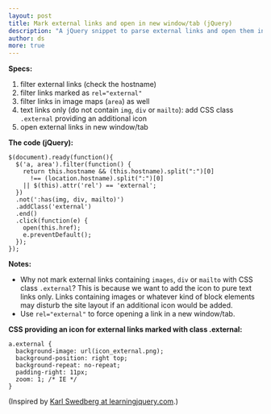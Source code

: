 ```yaml
---
layout: post
title: Mark external links and open in new window/tab (jQuery)
description: "A jQuery snippet to parse external links and open them in new windows/tabs on click."
author: ds
more: true
---
```


**Specs:**

1. filter external links (check the hostname)
2. filter links marked as `rel="external"`
3. filter links in image maps (`area`) as well
4. text links only (do not contain `img`, `div` or `mailto`): add CSS class `.external` providing an additional icon
5. open external links in new window/tab

**The code (jQuery):**

```
$(document).ready(function(){
  $('a, area').filter(function() {
    return this.hostname && (this.hostname).split(":")[0]
      !== (location.hostname).split(":")[0]
    || $(this).attr('rel') == 'external';
  })
  .not(':has(img, div, mailto)')
  .addClass('external')
  .end()
  .click(function(e) {
    open(this.href); 
    e.preventDefault();
  });
});
```

**Notes:**

- Why not mark external links containing `images`, `div` or `mailto` with CSS class `.external`? This is because we want to add the icon to pure text links only. Links containing images or whatever kind of block elements may disturb the site layout if an additional icon would be added.
- Use `rel="external"` to force opening a link in a new window/tab.

**CSS providing an icon for external links marked with class .external:**

```
a.external {
  background-image: url(icon_external.png);
  background-position: right top;
  background-repeat: no-repeat;
  padding-right: 11px;
  zoom: 1; /* IE */
}
```

(Inspired by [Karl Swedberg at learningjquery.com](http://www.learningjquery.com/2008/08/quick-tip-dynamically-add-an-icon-for-external-links).)


